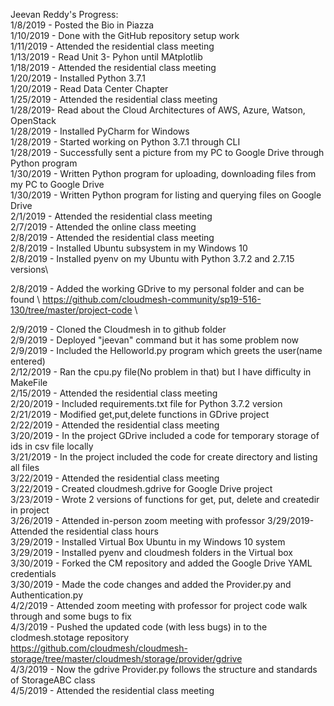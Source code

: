 Jeevan Reddy's Progress: \
1/8/2019 - Posted the Bio in Piazza\
1/10/2019 - Done with the GitHub repository setup work \
1/11/2019 - Attended the residential class meeting \
1/13/2019 - Read Unit 3- Pyhon until MAtplotlib \
1/18/2019 - Attended the residential class meeting \
1/20/2019 - Installed Python 3.7.1 \
1/20/2019 - Read Data Center Chapter \
1/25/2019 - Attended the residential class meeting \
1/28/2019- Read about the Cloud Architectures of AWS, Azure, Watson, OpenStack \
1/28/2019 - Installed PyCharm for Windows \
1/28/2019 - Started working on Python 3.7.1 through CLI \
1/28/2019 - Successfully sent a picture from my PC to Google Drive through Python program \
1/30/2019 - Written Python program for uploading, downloading files from my PC to Google Drive \
1/30/2019 - Written Python program for listing and querying files on Google Drive \
2/1/2019 - Attended the residential class meeting \
2/7/2019 - Attended the online class meeting \
2/8/2019 - Attended the residential class meeting \
2/8/2019 - Installed Ubuntu subsystem in my Windows 10 \
2/8/2019 - Installed pyenv on my Ubuntu with Python 3.7.2 and 2.7.15 versions\

2/8/2019 - Added the working GDrive to my personal folder and can be found \ 
           https://github.com/cloudmesh-community/sp19-516-130/tree/master/project-code  \
           
2/9/2019 - Cloned the Cloudmesh in to github folder \
2/9/2019 - Deployed "jeevan" command but it has some problem now\
2/9/2019 - Included the Helloworld.py program which greets the user(name entered) \
2/12/2019 - Ran the cpu.py file(No problem in that) but I have difficulty in MakeFile \
2/15/2019 - Attended the residential class meeting \
2/20/2019 - Included requirements.txt file for Python 3.7.2 version \
2/21/2019 - Modified get,put,delete functions in GDrive project \
2/22/2019 - Attended the residential class meeting \
3/20/2019 - In the project GDrive included a code for temporary storage of ids in csv file locally \
3/21/2019 - In the project included the code for create directory and listing all files \
3/22/2019 - Attended the residential class meeting \
3/22/2019 - Created  cloudmesh.gdrive for Google Drive project \
3/23/2019 - Wrote 2 versions of functions for get, put, delete and createdir in project \
3/26/2019 - Attended in-person zoom meeting with professor 
3/29/2019- Attended the residential class hours \
3/29/2019 - Installed Virtual Box Ubuntu in my Windows 10 system \
3/29/2019 - Installed pyenv and cloudmesh folders in the Virtual box \
3/30/2019 - Forked the CM repository and added the Google Drive YAML credentials \
3/30/2019 - Made the code changes and added the Provider.py and Authentication.py \
4/2/2019 - Attended zoom meeting with professor for project code walk through and some bugs to fix \
4/3/2019 - Pushed the updated code (with less bugs) in to the clodmesh.stotage repository \
           https://github.com/cloudmesh/cloudmesh-storage/tree/master/cloudmesh/storage/provider/gdrive  \
4/3/2019 - Now the gdrive Provider.py follows the structure and standards of StorageABC class \
4/5/2019 - Attended the residential class meeting 
           

